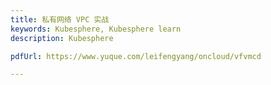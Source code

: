 ```yaml
---
title: 私有网络 VPC 实战
keywords: Kubesphere, Kubesphere learn
description: Kubesphere

pdfUrl: https://www.yuque.com/leifengyang/oncloud/vfvmcd

---
```


